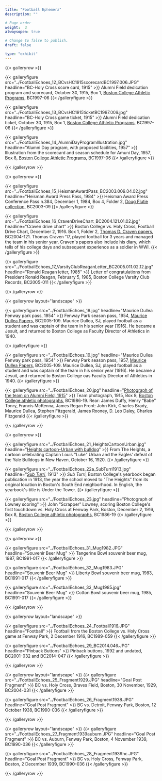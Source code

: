 ```yaml
---
title: "Football Ephemera"
description: ""

# Page order
weight:  3
alwaysopen: true

# Change to false to publish.
draft: false

type: "exhibit"
---
```


{{< galleryrow >}}

{{< galleryfigure src="../FootballEchoes_12_BCvsHC1915scorecardBC1997.006.JPG" headline="BC-Holy Cross score card, 1915" >}}
Alumni Field dedication program and scorecard, October 30, 1915, Box 1, [Boston College Athletic Programs](https://bc-primo.hosted.exlibrisgroup.com/permalink/f/l6ucgu/ALMA-BC21470522600001021), BC1997-06
{{< /galleryfigure >}}

{{< galleryfigure src="../FootballEchoes_13_BCvsHC1915ticketBC1997.006.jpg" headline="BC-Holy Cross game ticket, 1915" >}}
Alumni Field dedication ticket, October 30, 1915, Box 1, [Boston College Athletic Programs](https://bc-primo.hosted.exlibrisgroup.com/permalink/f/l6ucgu/ALMA-BC21470522600001021), BC1997-06
{{< /galleryfigure >}}

{{< galleryfigure src="../FootballEchoes_14_AlumniDayProgramIllustration.jpg" headline="Alumni Day program, with proposed facilities, 1957" >}}
Illustration from the scorecard and season schedule for Amuni Day, 1957, Box 8, [Boston College Athletic Programs](https://bc-primo.hosted.exlibrisgroup.com/permalink/f/l6ucgu/ALMA-BC21470522600001021), BC1997-06
{{< /galleryfigure >}}

{{< /galleryrow >}}

{{< galleryrow >}}

{{< galleryfigure src="../FootballEchoes_15_HeismanAwardPass_BC2003.009.04.02.jpg" headline="Heisman Award Press Pass, 1984" >}}
Heisman Award Press Conference Pass n.384, December 1, 1984, Box 4, Folder 2, [
Doug Flutie collection](https://bc-primo.hosted.exlibrisgroup.com/permalink/f/l6ucgu/ALMA-BC21312689540001021), BC2003-09
{{< /galleryfigure >}}

{{< galleryfigure src="../FootballEchoes_16_CravenDriveChart_BC2004.121.01.02.jpg" headline="Craven drive chart" >}}
Boston College vs. Holy Cross, Football Drive Chart, December 2, 1916. Box 1, Folder 2, [Thomas D. Craven papers](https://bc-primo.hosted.exlibrisgroup.com/permalink/f/l6ucgu/ALMA-BC21350558160001021), BC2004-121. Thomas Craven '17, played football for 3 years and managed the team in his senior year. Craven's papers also include his diary, which tells of his college days and subsequent experience as a soldier in WWI.
{{< /galleryfigure >}}

{{< galleryfigure src="../FootballEchoes_17_VarsityClubReaganLetter_BC2005.011.02.12.jpg" headline="Ronald Reagan letter, 1985" >}}
Letter of congratulations from President Ronald Reagan, February 5, 1985, Boston College Varsity Club Records, BC2005-011
{{< /galleryfigure >}}

{{< /galleryrow >}}

{{< galleryrow layout="landscape" >}}

{{< galleryfigure src="../FootballEchoes_18.jpg" headline="Maurice Dullea Fenway park pass, 1954" >}}
Fenway Park season pass, 1954, [Maurice Dullea Papers](https://bc-primo.hosted.exlibrisgroup.com/permalink/f/l6ucgu/ALMA-BC21349436790001021), BC2005-109. Maurice Dullea, SJ, played football as a student and was captain of the team in his senior year (1916). He became a Jesuit, and returned to Boston College as Faculty Director of Athletics in 1940.

{{< /galleryfigure >}}

{{< galleryfigure src="../FootballEchoes_19.jpg" headline="Maurice Dullea Fenway park pass, 1954" >}}
Fenway Park season pass, 1957, [Maurice Dullea Papers](https://bc-primo.hosted.exlibrisgroup.com/permalink/f/l6ucgu/ALMA-BC21349436790001021), BC2005-109. Maurice Dullea, SJ, played football as a student and was captain of the team in his senior year (1916). He became a Jesuit, and returned to Boston College oas Faculty Director of Athletics in 1940.
{{< /galleryfigure >}}

{{< galleryfigure src="../FootballEchoes_20.jpg" headline="[Photograph of the team on Alumni Field, 1915](https://hdl.handle.net/2345.2/BC1986_019_ref489)" >}}
Team photograph, 1915, Box 8, [Boston College athletic photographs](https://bc-primo.hosted.exlibrisgroup.com/permalink/f/l6ucgu/ALMA-BC21424921630001021), BC1986-19. Rear: James Duffy, Henry “Babe” Tonry, Francis McKenna, James Regan Front: John Kirk, Charles Brady, Maurice Dullea, Stephen Fitzgerald, James Rooney, D. Leo Daley, Charles Fitzgerald
{{< /galleryfigure >}}

{{< /galleryrow >}}

{{< galleryrow >}}

{{< galleryfigure src="../FootballEchoes_21_HeightsCartoonUrban.jpg" headline="[Heights cartoon-Urban with bulldog](https://newspapers.bc.edu/?a=d&d=bcheights19201015-02.2.2&e=-------en-20--1--txt-txIN-------)" >}}
From The Heights, a cartoon celebrating Captain Louis "Luke" Urban and the Eagles' defeat of the Yale Bulldogs in New Haven, October 16, 1920.
{{< /galleryfigure >}}

{{< galleryfigure src="../FootballEchoes_22a_SubTurri1913.jpg" headline="*[Sub Turri](https://archive.org/details/subturriundertow1913bost/page/n6)*, 1913" >}}
*Sub Turri*, Boston College's yearbook began publication in 1913, the year the school moved to "The Heights" from its original location in Boston's South End neighborhood. In English, the yearbook's title is Under the Tower.
{{< /galleryfigure >}}

{{< galleryfigure src="../FootballEchoes_23.jpg" headline="Photograph of Lowney scoring" >}}
John "Scrapper" Lowney, scoring Boston College's first touchdown vs. Holy Cross at Fenway Park, Boston, December 2, 1916, Box 8, [Boston College athletic photographs](https://bc-primo.hosted.exlibrisgroup.com/permalink/f/l6ucgu/ALMA-BC21424921630001021), BC1986-19
{{< /galleryfigure >}}

{{< /galleryrow >}}


{{< galleryrow >}}

{{< galleryfigure src="../FootballEchoes_31_Mug1982.JPG" headline="Souvenir Beer Mug" >}}
Tangerine Bowl souvenir beer mug, 1987, BC1991-017
{{< /galleryfigure >}}

{{< galleryfigure src="../FootballEchoes_32_Mug1983.JPG" headline="Souvenir Beer Mug" >}}
Liberty Bowl souvenir beer mug, 1983, BC1991-017
{{< /galleryfigure >}}

{{< galleryfigure src="../FootballEchoes_33_Mug1985.jpg" headline="Souvenir Beer Mug" >}}
Cotton Bowl souvenir beer mug, 1985, BC1991-017
{{< /galleryfigure >}}

{{< /galleryrow >}}



{{< galleryrow layout="landscape" >}}

{{< galleryfigure src="../FootballEchoes_24_Football1916.JPG" headline="Football" >}}
Football from the Boston College vs. Holy Cross game at Fenway Park, 2 December 1916, BC1989-059
{{< /galleryfigure >}}

{{< galleryfigure src="../FootballEchoes_29_BC2014.046.JPG" headline="Pinback Buttons" >}}
Pinback buttons, 1992 and undated, BC2001-032 and BC2014-047
{{< /galleryfigure >}}

{{< /galleryrow >}}



{{< galleryrow layout="landscape" >}}
{{< galleryfigure src="../FootballEchoes_25_Fragment1929.JPG" headline="Goal Post Fragment" >}}
BC vs. Holy Cross, Braves Field, Boston, 30 November, 1929, BC2004-031
{{< /galleryfigure >}}


{{< galleryfigure src="../FootballEchoes_26_Fragment1938.JPG" headline="Goal Post Fragment" >}}
BC vs. Detroit, Fenway Park, Boston, 12 October 1938, BC1990-036
{{< /galleryfigure >}}


{{< /galleryrow >}}

{{< galleryrow layout="landscape" >}}
{{< galleryfigure src="../FootballEchoes_27_Fragment1939auburn.JPG" headline="Goal Post Fragment" >}}
BC vs. Auburn, Fenway Park, Boston, 4 November 1939, BC1990-036
{{< /galleryfigure >}}

{{< galleryfigure src="../FootballEchoes_28_Fragment1939hc.JPG" headline="Goal Post Fragment" >}}
BC vs. Holy Cross, Fenway Park, Boston, 2 December 1939, BC1990-036
{{< /galleryfigure >}}

{{< /galleryrow >}}
